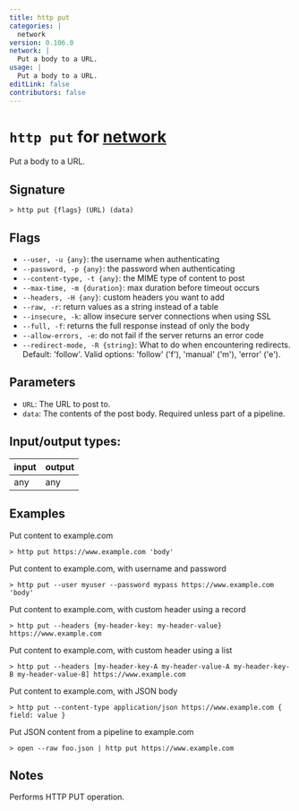 ```yaml
---
title: http put
categories: |
  network
version: 0.106.0
network: |
  Put a body to a URL.
usage: |
  Put a body to a URL.
editLink: false
contributors: false
---
```

<!-- This file is automatically generated. Please edit the command in https://github.com/nushell/nushell instead. -->

# `http put` for [network](/commands/categories/network.md)

<div class='command-title'>Put a body to a URL.</div>

## Signature

```> http put {flags} (URL) (data)```

## Flags

 -  `--user, -u {any}`: the username when authenticating
 -  `--password, -p {any}`: the password when authenticating
 -  `--content-type, -t {any}`: the MIME type of content to post
 -  `--max-time, -m {duration}`: max duration before timeout occurs
 -  `--headers, -H {any}`: custom headers you want to add
 -  `--raw, -r`: return values as a string instead of a table
 -  `--insecure, -k`: allow insecure server connections when using SSL
 -  `--full, -f`: returns the full response instead of only the body
 -  `--allow-errors, -e`: do not fail if the server returns an error code
 -  `--redirect-mode, -R {string}`: What to do when encountering redirects. Default: 'follow'. Valid options: 'follow' ('f'), 'manual' ('m'), 'error' ('e').

## Parameters

 -  `URL`: The URL to post to.
 -  `data`: The contents of the post body. Required unless part of a pipeline.


## Input/output types:

| input | output |
| ----- | ------ |
| any   | any    |
## Examples

Put content to example.com
```nu
> http put https://www.example.com 'body'

```

Put content to example.com, with username and password
```nu
> http put --user myuser --password mypass https://www.example.com 'body'

```

Put content to example.com, with custom header using a record
```nu
> http put --headers {my-header-key: my-header-value} https://www.example.com

```

Put content to example.com, with custom header using a list
```nu
> http put --headers [my-header-key-A my-header-value-A my-header-key-B my-header-value-B] https://www.example.com

```

Put content to example.com, with JSON body
```nu
> http put --content-type application/json https://www.example.com { field: value }

```

Put JSON content from a pipeline to example.com
```nu
> open --raw foo.json | http put https://www.example.com

```

## Notes
Performs HTTP PUT operation.
